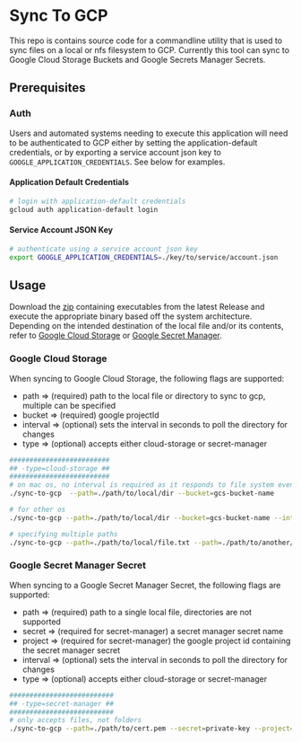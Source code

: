 # Sync To GCP

This repo is contains source code for a commandline utility that is used to sync files on a local or nfs filesystem to GCP. Currently this tool can sync to Google Cloud Storage Buckets and Google Secrets Manager Secrets.

## Prerequisites

### Auth

Users and automated systems needing to execute this application will need to be authenticated to GCP either by setting the application-default credentials, or by exporting a service account json key to `GOOGLE_APPLICATION_CREDENTIALS`. See below for examples.

#### Application Default Credentials

```bash
# login with application-default credentials
gcloud auth application-default login
```

#### Service Account JSON Key

```bash
# authenticate using a service account json key
export GOOGLE_APPLICATION_CREDENTIALS=./key/to/service/account.json
```

## Usage

Download the [zip](https://github.com/ammilam/sync-local-dir-to-gcs-bucket/releases/latest/download/sync-dir-to-bucket.zip) containing executables from the latest Release and execute the appropriate binary based off the system architecture. Depending on the intended destination of the local file and/or its contents, refer to [Google Cloud Storage](#google-cloud-storage) or [Google Secret Manager](#google-secret-manager-secret).

### Google Cloud Storage

When syncing to Google Cloud Storage, the following flags are supported:

- path => (required) path to the local file or directory to sync to gcp, multiple can be specified
- bucket => (required) google projectId
- interval => (optional) sets the interval in seconds to poll the directory for changes
- type => (optional) accepts either cloud-storage or secret-manager

```bash
#########################
## -type=cloud-storage ##
#########################
# on mac os, no interval is required as it responds to file system events
./sync-to-gcp  --path=./path/to/local/dir --bucket=gcs-bucket-name

# for other os
./sync-to-gcp --path=./path/to/local/dir --bucket=gcs-bucket-name --interval=900

# specifying multiple paths
./sync-to-gcp --path=./path/to/local/file.txt --path=./path/to/another/file.txt --bucket=gcs-bucket-name --interval=900

```

### Google Secret Manager Secret

When syncing to a Google Secret Manager Secret, the following flags are supported:

- path => (required) path to a single local file, directories are not supported
- secret => (required for secret-manager) a secret manager secret name
- project => (required for secret-manager) the google project id containing the secret manager secret
- interval => (optional) sets the interval in seconds to poll the directory for changes
- type => (optional) accepts either cloud-storage or secret-manager

```bash
##########################
## -type=secret-manager ##
##########################
# only accepts files, not folders
./sync-to-gcp --path=./path/to/cert.pem --secret=private-key --project=a-gcp-project-1234
```